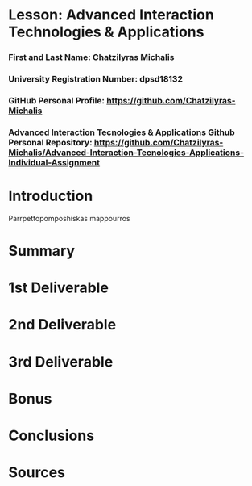 # Lesson: Advanced Interaction Technologies & Applications

### First and Last Name: Chatzilyras Michalis
### University Registration Number: dpsd18132
### GitHub Personal Profile: https://github.com/Chatzilyras-Michalis
### Advanced Interaction Tecnologies & Applications Github Personal Repository: https://github.com/Chatzilyras-Michalis/Advanced-Interaction-Tecnologies-Applications-Individual-Assignment

# Introduction
Parrpettopomposhiskas mappourros
# Summary


# 1st Deliverable


# 2nd Deliverable


# 3rd Deliverable 


# Bonus 


# Conclusions


# Sources
